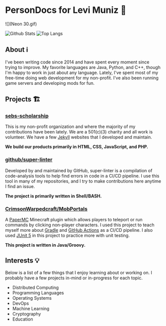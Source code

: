 # PersonDocs for Levi Muniz 🤖

![](Neon 30.gif)

<span>
  <img align="top" alt="Github Stats" src="https://github-readme-stats.vercel.app/api?username=leviem1&show_icons=true" />
</span>
<span>
  <img align="top" alt="Top Langs" src="https://github-readme-stats.vercel.app/api/top-langs/?username=leviem1&layout=compact" />
</span>

## About ℹ️
I've been writing code since 2014 and have spent every moment since trying to improve. My favorite languages are Java, Python, and C++, though I'm happy to work in just about any language. Lately, I've spent most of my free-time doing web development for my non-profit. I've also been running game servers and developing mods for fun.

## Projects 🏗

### [sebs-scholarship](https://github.com/sebs-scholarship)

This is my non-profit organization and where the majority of my contributions have been lately. We are a 501(c)(3) charity and all work is volunteer. We have a few [Jekyll](https://jekyllrb.com) websites that I developed and maintain.

**We build our products primarily in HTML, CSS, JavaScript, and PHP.**

### [github/super-linter](https://github.com/github/super-linter)

Developed by and maintained by GitHub, super-linter is a compilation of code-analysis tools to help find errors in code in a CI/CD pipeline. I use this tool in many of my repositories, and I try to make contributions here anytime I find an issue.

**The project is primarily written in Shell/BASH.**

### [CrimsonWarpedcraft/MobPortals](https://github.com/CrimsonWarpedcraft/MobPortals)

A [PaperMC](https://papermc.io/) Minecraft plugin which allows players to teleport or run commands by clicking non-player characters. I used this project to teach myself more about [Gradle](https://gradle.org/) and [GitHub Actions](https://github.com/features/actions) as a CI/CD pipeline. I also used [JUnit 5](https://junit.org/junit5/) in this project to practice more with unit testing.

**This project is written in Java/Groovy.**

## Interests 💡

Below is a list of a few things that I enjoy learning about or working on. I probably have a few projects in-mind or in-progress for each topic.
* Distributed Computing
* Programming Languages
* Operating Systems
* DevOps
* Machine Learning
* Cryptography
* Education

